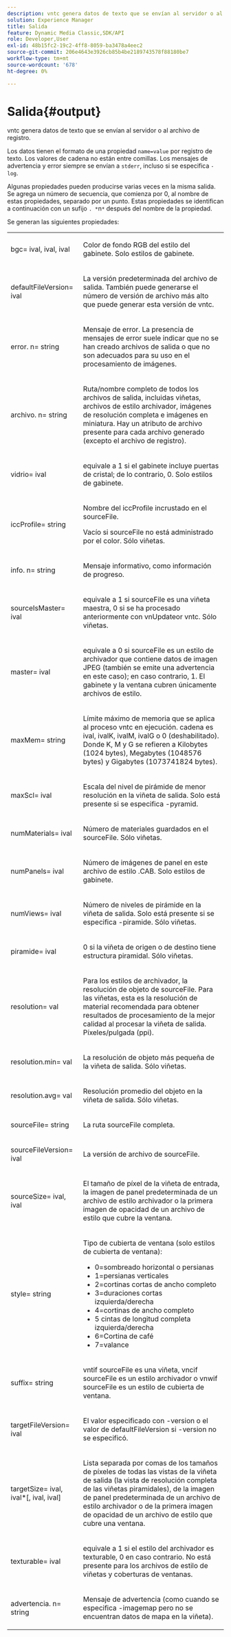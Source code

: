 ```yaml
---
description: vntc genera datos de texto que se envían al servidor o al archivo de registro.
solution: Experience Manager
title: Salida
feature: Dynamic Media Classic,SDK/API
role: Developer,User
exl-id: 48b15fc2-19c2-4ff8-8059-ba3478a4eec2
source-git-commit: 206e4643e3926cb85b4be2189743578f88180be7
workflow-type: tm+mt
source-wordcount: '678'
ht-degree: 0%

---
```


# Salida{#output}

vntc genera datos de texto que se envían al servidor o al archivo de registro.

Los datos tienen el formato de una propiedad `name=value` por registro de texto. Los valores de cadena no están entre comillas. Los mensajes de advertencia y error siempre se envían a `stderr`, incluso si se especifica `-log`.

Algunas propiedades pueden producirse varias veces en la misma salida. Se agrega un número de secuencia, que comienza por 0, al nombre de estas propiedades, separado por un punto. Estas propiedades se identifican a continuación con un sufijo `. *`n`*` después del nombre de la propiedad.

Se generan las siguientes propiedades:

<table id="simpletable_32AAA1A2DDB04BC6B86885E6223BF609"> 
 <tr class="strow"> 
  <td class="stentry"> <p><span class="codeph">bgc=<span class="varname"> ival</span>, <span class="varname"> ival</span>, <span class="varname"> ival</span></span> </p> </td> 
  <td class="stentry"> <p>Color de fondo RGB del estilo del gabinete. Solo estilos de gabinete. </p></td> 
 </tr> 
 <tr class="strow"> 
  <td class="stentry"> <p><span class="codeph">defaultFileVersion=<span class="varname"> ival</span></span> </p></td> 
  <td class="stentry"> <p>La versión predeterminada del archivo de salida. También puede generarse el número de versión de archivo más alto que puede generar esta versión de <span class="filepath"> vntc</span>. </p></td> 
 </tr> 
 <tr class="strow"> 
  <td class="stentry"> <p><span class="codeph">error.<span class="varname"> n</span>=<span class="varname"> string</span></span> </p></td> 
  <td class="stentry"> <p>Mensaje de error. La presencia de mensajes de error suele indicar que no se han creado archivos de salida o que no son adecuados para su uso en el procesamiento de imágenes. </p></td> 
 </tr> 
 <tr class="strow"> 
  <td class="stentry"> <p><span class="codeph">archivo.<span class="varname"> n</span>=<span class="varname"> string</span></span> </p></td> 
  <td class="stentry"> <p>Ruta/nombre completo de todos los archivos de salida, incluidas viñetas, archivos de estilo archivador, imágenes de resolución completa e imágenes en miniatura. Hay un atributo de archivo presente para cada archivo generado (excepto el archivo de registro). </p></td> 
 </tr> 
 <tr class="strow"> 
  <td class="stentry"> <p><span class="codeph">vidrio=<span class="varname"> ival</span></span> </p></td> 
  <td class="stentry"> <p><span class="varname"> </span> equivale a 1 si el gabinete incluye puertas de cristal; de lo contrario, 0. Solo estilos de gabinete. </p></td> 
 </tr> 
 <tr class="strow"> 
  <td class="stentry"> <p><span class="codeph">iccProfile=<span class="varname"> string</span></span> </p></td> 
  <td class="stentry"> <p>Nombre del iccProfile incrustado en el <span class="varname"> sourceFile</span>. </p> <p>Vacío si <span class="varname"> sourceFile</span> no está administrado por el color. Sólo viñetas. </p></td> 
 </tr> 
 <tr class="strow"> 
  <td class="stentry"> <p><span class="codeph">info.<span class="varname"> n</span>=<span class="varname"> string</span></span> </p></td> 
  <td class="stentry"> <p>Mensaje informativo, como información de progreso. </p></td> 
 </tr> 
 <tr class="strow"> 
  <td class="stentry"> <p><span class="codeph">sourceIsMaster=<span class="varname"> ival</span></span> </p></td> 
  <td class="stentry"> <p><span class="varname"> </span> equivale a 1 si  <span class="varname"> </span> sourceFile es una viñeta maestra, 0 si se ha procesado anteriormente con  <span class="filepath"> </span> vnUpdateor  <span class="filepath"> vntc</span>. Sólo viñetas. </p></td> 
 </tr> 
 <tr class="strow"> 
  <td class="stentry"> <p><span class="codeph">master=<span class="varname"> ival</span></span> </p></td> 
  <td class="stentry"> <p><span class="varname"> </span> equivale a 0 si  <span class="varname"> </span> sourceFile es un estilo de archivador que contiene datos de imagen JPEG (también se emite una advertencia en este caso); en caso contrario, 1. El gabinete y la ventana cubren únicamente archivos de estilo. </p></td> 
 </tr> 
 <tr class="strow"> 
  <td class="stentry"> <p><span class="codeph">maxMem=<span class="varname"> string</span></span> </p></td> 
  <td class="stentry"> <p>Límite máximo de memoria que se aplica al proceso <span class="filepath"> vntc</span> en ejecución. <span class="varname"> </span> cadena es  <span class="varname"> ival</span>,  <span class="varname"> ivalK</span>,  <span class="varname"> ivalM</span>,  <span class="varname"> ivalG</span> o  <span class="codeph"> 0</span> (deshabilitado). Donde <span class="varname"> K</span>, <span class="varname"> M</span> y <span class="varname"> G</span> se refieren a Kilobytes (1024 bytes), Megabytes (1048576 bytes) y Gigabytes (1073741824 bytes). </p></td> 
 </tr> 
 <tr class="strow"> 
  <td class="stentry"> <p><span class="codeph">maxScl=<span class="varname"> ival</span></span> </p></td> 
  <td class="stentry"> <p>Escala del nivel de pirámide de menor resolución en la viñeta de salida. Solo está presente si se especifica <span class="codeph"> -pyramid</span>. </p></td> 
 </tr> 
 <tr class="strow"> 
  <td class="stentry"> <p><span class="codeph">numMaterials=<span class="varname"> ival</span></span> </p></td> 
  <td class="stentry"> <p>Número de materiales guardados en el <span class="varname"> sourceFile</span>. Sólo viñetas. </p></td> 
 </tr> 
 <tr class="strow"> 
  <td class="stentry"> <p><span class="codeph">numPanels=<span class="codeph"> ival</span></span> </p></td> 
  <td class="stentry"> <p>Número de imágenes de panel en este archivo de estilo .CAB. Solo estilos de gabinete. </p></td> 
 </tr> 
 <tr class="strow"> 
  <td class="stentry"> <p><span class="codeph">numViews=<span class="codeph"> ival</span></span> </p></td> 
  <td class="stentry"> <p>Número de niveles de pirámide en la viñeta de salida. Solo está presente si se especifica -piramide. Sólo viñetas. </p></td> 
 </tr> 
 <tr class="strow"> 
  <td class="stentry"> <p><span class="codeph">piramide=<span class="varname"> ival</span></span> </p></td> 
  <td class="stentry"> <p>0 si la viñeta de origen o de destino tiene estructura piramidal. Sólo viñetas. </p></td> 
 </tr> 
 <tr class="strow"> 
  <td class="stentry"> <p><span class="codeph">resolution=<span class="varname"> val</span></span> </p></td> 
  <td class="stentry"> <p>Para los estilos de archivador, la resolución de objeto de <span class="varname"> sourceFile</span>. Para las viñetas, esta es la resolución de material recomendada para obtener resultados de procesamiento de la mejor calidad al procesar la viñeta de salida. Píxeles/pulgada (ppi). </p></td> 
 </tr> 
 <tr class="strow"> 
  <td class="stentry"> <p><span class="codeph">resolution.min=<span class="varname"> val</span></span> </p></td> 
  <td class="stentry"> <p>La resolución de objeto más pequeña de la viñeta de salida. Sólo viñetas. </p></td> 
 </tr> 
 <tr class="strow"> 
  <td class="stentry"> <p><span class="codeph">resolution.avg=<span class="varname"> val</span></span> </p></td> 
  <td class="stentry"> <p>Resolución promedio del objeto en la viñeta de salida. Sólo viñetas. </p></td> 
 </tr> 
 <tr class="strow"> 
  <td class="stentry"> <p><span class="codeph">sourceFile=<span class="varname"> string</span></span> </p></td> 
  <td class="stentry"> <p>La ruta <span class="varname"> sourceFile</span> completa. </p></td> 
 </tr> 
 <tr class="strow"> 
  <td class="stentry"> <p><span class="codeph">sourceFileVersion=<span class="varname"> ival</span></span> </p></td> 
  <td class="stentry"> <p>La versión de archivo de <span class="varname"> sourceFile</span>. </p></td> 
 </tr> 
 <tr class="strow"> 
  <td class="stentry"> <p><span class="codeph">sourceSize=<span class="varname"> ival</span>,<span class="varname"> ival</span></span> </p></td> 
  <td class="stentry"> <p>El tamaño de píxel de la viñeta de entrada, la imagen de panel predeterminada de un archivo de estilo archivador o la primera imagen de opacidad de un archivo de estilo que cubre la ventana. </p></td> 
 </tr> 
 <tr class="strow"> 
  <td class="stentry"> <p><span class="codeph">style=<span class="varname"> string</span></span> </p></td> 
  <td class="stentry"> <p>Tipo de cubierta de ventana (solo estilos de cubierta de ventana): </p> <p> 
    <ul id="ul_51AECE556B8B40109FFAD2B315D0695C"> 
     <li id="li_3D3B9211C7AF4810883AE815BEBD4228">0=sombreado horizontal o persianas </li> 
     <li id="li_DE88052467D64ECDAEB29264FC3904E4">1=persianas verticales </li> 
     <li id="li_6F976CABF7244B20A471391A685ED05F"> 2=cortinas cortas de ancho completo </li> 
     <li id="li_E8D2B0B9189F4BDBB70E145E9196C1CD">3=duraciones cortas izquierda/derecha </li> 
     <li id="li_026F043A50D34C8AB850D9832F375DB7"> 4=cortinas de ancho completo </li> 
     <li id="li_283A2E5BFF75461B8F697FFF0796361F"> 5 cintas de longitud completa izquierda/derecha </li> 
     <li id="li_E175BA9EAE1F46B89109F4892FF54656"> 6=Cortina de café </li> 
     <li id="li_79D2F7F68C4746F3B6742EFECD01BDD9"> 7=valance </li> 
    </ul> </p> </td> 
 </tr> 
 <tr class="strow"> 
  <td class="stentry"> <p><span class="codeph">suffix=<span class="varname"> string</span></span> </p></td> 
  <td class="stentry"> <p><span class="codeph"> </span> vntif  <span class="varname"> </span> sourceFile es una viñeta,  <span class="codeph"> </span> vncif  <span class="varname"> </span> sourceFile es un estilo archivador o  <span class="codeph"> </span> vnwif  <span class="varname"> </span> sourceFile es un estilo de cubierta de ventana. </p></td> 
 </tr> 
 <tr class="strow"> 
  <td class="stentry"> <p><span class="codeph">targetFileVersion=<span class="varname"> ival</span></span> </p></td> 
  <td class="stentry"> <p>El valor especificado con <span class="codeph"> -version</span> o el valor de<span class="codeph"> defaultFileVersion</span> si<span class="codeph"> -version</span> no se especificó. </p></td> 
 </tr> 
 <tr class="strow"> 
  <td class="stentry"> <p><span class="codeph">targetSize=<span class="varname"> ival</span>, <span class="varname"> ival</span>*[,<span class="varname"> ival</span>,<span class="varname"> ival</span>]</span> </p></td> 
  <td class="stentry"> <p>Lista separada por comas de los tamaños de píxeles de todas las vistas de la viñeta de salida (la vista de resolución completa de las viñetas piramidales), de la imagen de panel predeterminada de un archivo de estilo archivador o de la primera imagen de opacidad de un archivo de estilo que cubre una ventana. </p> </td> 
 </tr> 
 <tr class="strow"> 
  <td class="stentry"> <p><span class="codeph">texturable=<span class="varname"> ival</span></span> </p></td> 
  <td class="stentry"> <p><span class="varname"> </span> equivale a 1 si el estilo del archivador es texturable, 0 en caso contrario. No está presente para los archivos de estilo de viñetas y coberturas de ventanas. </p></td> 
 </tr> 
 <tr class="strow"> 
  <td class="stentry"> <p><span class="codeph">advertencia.<span class="varname"> n</span>=<span class="varname"> string</span></span> </p></td> 
  <td class="stentry"> <p>Mensaje de advertencia (como cuando se especifica <span class="codeph"> -imagemap</span> pero no se encuentran datos de mapa en la viñeta). </p></td> 
 </tr> 
</table>
